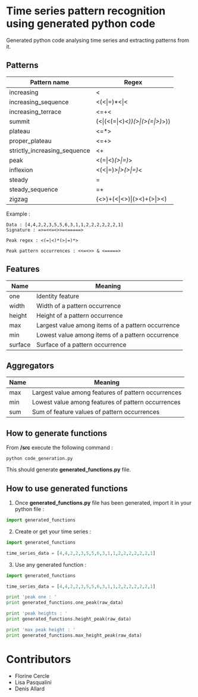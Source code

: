 # Time series pattern recognition using generated python code

Generated python code analysing time series and extracting patterns from it.

## Patterns

Pattern name | Regex
------------ | -------------
increasing | <
increasing_sequence | <(<\|=)*<\|<
increasing_terrace | <=+<
summit | (<\|(<(=\|<)*<))(>\|(>(=\|>)*>))
plateau | <=*>
proper_plateau | <=+>
strictly_increasing_sequence | <+
peak | <(=\|<)*(>\|=)*>
inflexion | <(<\|=)*>\|>(>\|=)*<
steady | =
steady_sequence | =+
zigzag | (<>)+(<\|<>)\|(><)+(>\|><)

Example :

```
Data : [4,4,2,2,3,5,5,6,3,1,1,2,2,2,2,2,2,1]
Signature : =>=<<=<>>=<=====>

Peak regex : <(=|<)*(>|=)*>

Peak pattern occurrences : <<=<>> & <=====>
```

## Features

Name | Meaning
------------ | -------------
one | Identity feature
width | Width of a pattern occurrence
height | Height of a pattern occurrence
max | Largest value among items of a pattern occurrence
min | Lowest value among items of a pattern occurrence
surface | Surface of a pattern occurrence

## Aggregators

Name | Meaning
------------ | -------------
max | Largest value among features of pattern occurrences
min | Lowest value among features of pattern occurrences
sum | Sum of feature values of pattern occurrences

## How to generate functions

From **/src** execute the following command :

```
python code_generation.py    
```

This should generate **generated_functions.py** file.

## How to use generated functions

1. Once **generated_functions.py** file has been generated, import it in your python file :

```python
import generated_functions
```

2. Create or get your time series :

```python
import generated_functions

time_series_data = [4,4,2,2,3,5,5,6,3,1,1,2,2,2,2,2,2,1]
```

3. Use any generated function :

```python
import generated_functions

time_series_data = [4,4,2,2,3,5,5,6,3,1,1,2,2,2,2,2,2,1]

print 'peak one : '
print generated_functions.one_peak(raw_data)

print 'peak heights : '
print generated_functions.height_peak(raw_data)

print 'max peak height : '
print generated_functions.max_height_peak(raw_data)
```

# Contributors

- Florine Cercle
- Lisa Pasqualini
- Denis Allard